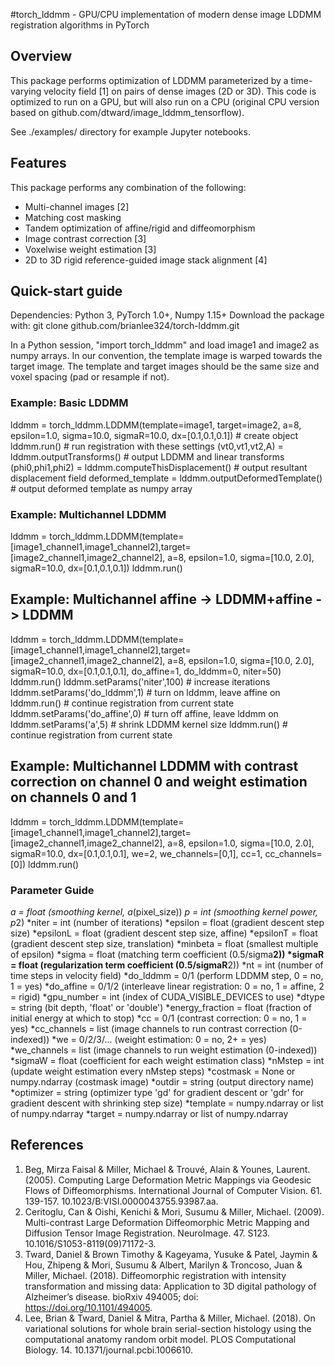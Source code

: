 #torch_lddmm - GPU/CPU implementation of modern dense image LDDMM registration algorithms in PyTorch

## Overview
This package performs optimization of LDDMM parameterized by a time-varying velocity field [1] on pairs of dense images (2D or 3D). This code is optimized to run on a GPU, but will also run on a CPU (original CPU version based on github.com/dtward/image_lddmm_tensorflow).

See ./examples/ directory for example Jupyter notebooks.

## Features
This package performs any combination of the following:
* Multi-channel images [2]
* Matching cost masking
* Tandem optimization of affine/rigid and diffeomorphism
* Image contrast correction [3]
* Voxelwise weight estimation [3]
* 2D to 3D rigid reference-guided image stack alignment [4]

## Quick-start guide
Dependencies: Python 3, PyTorch 1.0+, Numpy 1.15+
Download the package with: git clone github.com/brianlee324/torch-lddmm.git

In a Python session, "import torch_lddmm" and load image1 and image2 as numpy arrays. In our convention, the template image is warped towards the target image. The template and target images should be the same size and voxel spacing (pad or resample if not).

### Example: Basic LDDMM
lddmm = torch_lddmm.LDDMM(template=image1, target=image2, a=8, epsilon=1.0, sigma=10.0, sigmaR=10.0, dx=[0.1,0.1,0.1]) # create object
lddmm.run() # run registration with these settings
(vt0,vt1,vt2,A) = lddmm.outputTransforms() # output LDDMM and linear transforms
(phi0,phi1,phi2) = lddmm.computeThisDisplacement() # output resultant displacement field
deformed_template = lddmm.outputDeformedTemplate() # output deformed template as numpy array

### Example: Multichannel LDDMM
lddmm = torch_lddmm.LDDMM(template=[image1_channel1,image1_channel2],target=[image2_channel1,image2_channel2], a=8, epsilon=1.0, sigma=[10.0, 2.0], sigmaR=10.0, dx=[0.1,0.1,0.1])
lddmm.run()

## Example: Multichannel affine -> LDDMM+affine -> LDDMM
lddmm = torch_lddmm.LDDMM(template=[image1_channel1,image1_channel2],target=[image2_channel1,image2_channel2], a=8, epsilon=1.0, sigma=[10.0, 2.0], sigmaR=10.0, dx=[0.1,0.1,0.1], do_affine=1, do_lddmm=0, niter=50)
lddmm.run()
lddmm.setParams('niter',100) # increase iterations
lddmm.setParams('do_lddmm',1) # turn on lddmm, leave affine on
lddmm.run() # continue registration from current state
lddmm.setParams('do_affine',0) # turn off affine, leave lddmm on
lddmm.setParams('a',5) # shrink LDDMM kernel size
lddmm.run() # continue registration from current state

## Example: Multichannel LDDMM with contrast correction on channel 0 and weight estimation on channels 0 and 1
lddmm = torch_lddmm.LDDMM(template=[image1_channel1,image1_channel2],target=[image2_channel1,image2_channel2], a=8, epsilon=1.0, sigma=[10.0, 2.0], sigmaR=10.0, dx=[0.1,0.1,0.1], we=2, we_channels=[0,1], cc=1, cc_channels=[0])
lddmm.run()


### Parameter Guide
*a               = float (smoothing kernel, a*(pixel_size))
*p               = int (smoothing kernel power, p*2)
*niter           = int (number of iterations)
*epsilon         = float (gradient descent step size)
*epsilonL        = float (gradient descent step size, affine)
*epsilonT        = float (gradient descent step size, translation)
*minbeta         = float (smallest multiple of epsilon)
*sigma           = float (matching term coefficient (0.5/sigma**2))
*sigmaR          = float (regularization term coefficient (0.5/sigmaR**2))
*nt              = int (number of time steps in velocity field)
*do_lddmm        = 0/1 (perform LDDMM step, 0 = no, 1 = yes)
*do_affine       = 0/1/2 (interleave linear registration: 0 = no, 1 = affine, 2 = rigid)
*gpu_number      = int (index of CUDA_VISIBLE_DEVICES to use)
*dtype           = string (bit depth, 'float' or 'double')
*energy_fraction = float (fraction of initial energy at which to stop)
*cc              = 0/1 (contrast correction: 0 = no, 1 = yes)
*cc_channels     = list (image channels to run contrast correction (0-indexed))
*we              = 0/2/3/... (weight estimation: 0 = no, 2+ = yes)
*we_channels     = list (image channels to run weight estimation (0-indexed))
*sigmaW          = float (coefficient for each weight estimation class)
*nMstep          = int (update weight estimation every nMstep steps)
*costmask        = None or numpy.ndarray (costmask image)
*outdir          = string (output directory name)
*optimizer       = string (optimizer type 'gd' for gradient descent or 'gdr' for gradient descent with shrinking step size)
*template        = numpy.ndarray or list of numpy.ndarray
*target          = numpy.ndarray or list of numpy.ndarray

## References
1. Beg, Mirza Faisal & Miller, Michael & Trouvé, Alain & Younes, Laurent. (2005). Computing Large Deformation Metric Mappings via Geodesic Flows of Diffeomorphisms. International Journal of Computer Vision. 61. 139-157. 10.1023/B:VISI.0000043755.93987.aa. 
2. Ceritoglu, Can & Oishi, Kenichi & Mori, Susumu & Miller, Michael. (2009). Multi-contrast Large Deformation Diffeomorphic Metric Mapping and Diffusion Tensor Image Registration. NeuroImage. 47. S123. 10.1016/S1053-8119(09)71172-3. 
3. Tward, Daniel & Brown Timothy & Kageyama, Yusuke & Patel, Jaymin & Hou, Zhipeng & Mori, Susumu & Albert, Marilyn & Troncoso, Juan & Miller, Michael. (2018). Diffeomorphic registration with intensity transformation and missing data: Application to 3D digital pathology of Alzheimer’s disease. bioRxiv 494005; doi: https://doi.org/10.1101/494005.
4. Lee, Brian & Tward, Daniel & Mitra, Partha & Miller, Michael. (2018). On variational solutions for whole brain serial-section histology using the computational anatomy random orbit model. PLOS Computational Biology. 14. 10.1371/journal.pcbi.1006610. 
